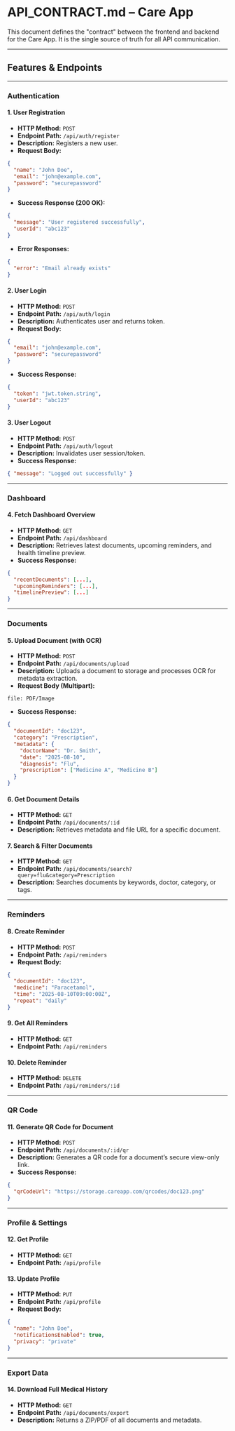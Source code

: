 
# API_CONTRACT.md – Care App

This document defines the "contract" between the frontend and backend for the Care App. It is the single source of truth for all API communication.

---

## Features & Endpoints

---

### Authentication

#### 1. User Registration
- **HTTP Method:** `POST`
- **Endpoint Path:** `/api/auth/register`
- **Description:** Registers a new user.
- **Request Body:**
```json
{
  "name": "John Doe",
  "email": "john@example.com",
  "password": "securepassword"
}
```
- **Success Response (200 OK):**
```json
{
  "message": "User registered successfully",
  "userId": "abc123"
}
```
- **Error Responses:**
```json
{
  "error": "Email already exists"
}
```

#### 2. User Login
- **HTTP Method:** `POST`
- **Endpoint Path:** `/api/auth/login`
- **Description:** Authenticates user and returns token.
- **Request Body:**
```json
{
  "email": "john@example.com",
  "password": "securepassword"
}
```
- **Success Response:**
```json
{
  "token": "jwt.token.string",
  "userId": "abc123"
}
```

#### 3. User Logout
- **HTTP Method:** `POST`
- **Endpoint Path:** `/api/auth/logout`
- **Description:** Invalidates user session/token.
- **Success Response:**
```json
{ "message": "Logged out successfully" }
```

---

### Dashboard

#### 4. Fetch Dashboard Overview
- **HTTP Method:** `GET`
- **Endpoint Path:** `/api/dashboard`
- **Description:** Retrieves latest documents, upcoming reminders, and health timeline preview.
- **Success Response:**
```json
{
  "recentDocuments": [...],
  "upcomingReminders": [...],
  "timelinePreview": [...]
}
```

---

### Documents

#### 5. Upload Document (with OCR)
- **HTTP Method:** `POST`
- **Endpoint Path:** `/api/documents/upload`
- **Description:** Uploads a document to storage and processes OCR for metadata extraction.
- **Request Body (Multipart):**
```
file: PDF/Image
```
- **Success Response:**
```json
{
  "documentId": "doc123",
  "category": "Prescription",
  "metadata": {
    "doctorName": "Dr. Smith",
    "date": "2025-08-10",
    "diagnosis": "Flu",
    "prescription": ["Medicine A", "Medicine B"]
  }
}
```

#### 6. Get Document Details
- **HTTP Method:** `GET`
- **Endpoint Path:** `/api/documents/:id`
- **Description:** Retrieves metadata and file URL for a specific document.

#### 7. Search & Filter Documents
- **HTTP Method:** `GET`
- **Endpoint Path:** `/api/documents/search?query=flu&category=Prescription`
- **Description:** Searches documents by keywords, doctor, category, or tags.

---

### Reminders

#### 8. Create Reminder
- **HTTP Method:** `POST`
- **Endpoint Path:** `/api/reminders`
- **Request Body:**
```json
{
  "documentId": "doc123",
  "medicine": "Paracetamol",
  "time": "2025-08-10T09:00:00Z",
  "repeat": "daily"
}
```

#### 9. Get All Reminders
- **HTTP Method:** `GET`
- **Endpoint Path:** `/api/reminders`

#### 10. Delete Reminder
- **HTTP Method:** `DELETE`
- **Endpoint Path:** `/api/reminders/:id`

---

### QR Code

#### 11. Generate QR Code for Document
- **HTTP Method:** `POST`
- **Endpoint Path:** `/api/documents/:id/qr`
- **Description:** Generates a QR code for a document’s secure view-only link.
- **Success Response:**
```json
{
  "qrCodeUrl": "https://storage.careapp.com/qrcodes/doc123.png"
}
```

---

### Profile & Settings

#### 12. Get Profile
- **HTTP Method:** `GET`
- **Endpoint Path:** `/api/profile`

#### 13. Update Profile
- **HTTP Method:** `PUT`
- **Endpoint Path:** `/api/profile`
- **Request Body:**
```json
{
  "name": "John Doe",
  "notificationsEnabled": true,
  "privacy": "private"
}
```

---

### Export Data

#### 14. Download Full Medical History
- **HTTP Method:** `GET`
- **Endpoint Path:** `/api/documents/export`
- **Description:** Returns a ZIP/PDF of all documents and metadata.
```

